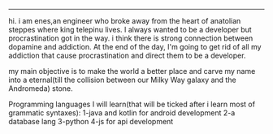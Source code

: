 -------------------------
hi. i am enes,an engineer who broke away from the heart of anatolian steppes where king telepinu lives.
I always wanted to be a developer but procrastination got in the way.
i think there is strong connection between dopamine and addiction.
At the end of the day, I'm going to get rid of all my addiction that cause procrastination and direct them to be a developer.

my main objective is to make the world a better place and carve my name into a eternal(till the collision between our Milky Way galaxy and the Andromeda) stone.

Programming languages I will learn(that will be ticked after i learn most of grammatic syntaxes):
1-java and kotlin for android development
2-a database lang
3-python
4-js for api development




<!---
telepenu/telepenu is a ✨ special ✨ repository because its `README.md` (this file) appears on your GitHub profile.
You can click the Preview link to take a look at your changes.
--->
